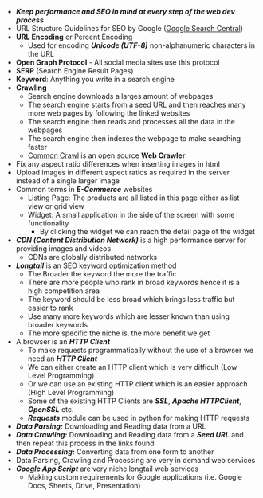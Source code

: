 - ***Keep performance and SEO in mind at every step of the web dev process***
- URL Structure Guidelines for SEO by Google ([Google Search Central](https://developers.google.com/search/docs/crawling-indexing/url-structure))
- **URL Encoding** or Percent Encoding
	- Used for encoding ***Unicode (UTF-8)*** non-alphanumeric characters in the URL
- **Open Graph Protocol** - All social media sites use this protocol
- **SERP** (Search Engine Result Pages)
- **Keyword**: Anything you write in a search engine
- **Crawling**
	- Search engine downloads a larges amount of webpages
	- The search engine starts from a seed URL and then reaches many more web pages by following the linked websites
	- The search engine then reads and processes all the data in the webpages
	- The search engine then indexes the webpage to make searching faster
	- [Common Crawl](https://www.commoncrawl.org) is an open source **Web Crawler**
- Fix any aspect ratio differences when inserting images in html
- Upload images in different aspect ratios as required in the server instead of a single larger image
- Common terms in ***E-Commerce*** websites
	- Listing Page: The products are all listed in this page either as list view or grid view
	- Widget: A small application in the side of the screen with some functionality
		- By clicking the widget we can reach the detail page of the widget
- ***CDN (Content Distribution Network)*** is a high performance server for providing images and videos
	- CDNs are globally distributed networks
- ***Longtail*** is an SEO keyword optimization method
	- The Broader the keyword the more the traffic
	- There are more people who rank in broad keywords hence it is a high competition area
	- The keyword should be less broad which brings less traffic but easier to rank
	- Use many more keywords which are lesser known than using broader keywords
	- The more specific the niche is, the more benefit we get
- A browser is an ***HTTP Client***
	- To make requests programmatically without the use of a browser we need an ***HTTP Client***
	- We can either create an HTTP client which is very difficult (Low Level Programming)
	- Or we can use an existing HTTP client which is an easier approach (High Level Programming)
	- Some of the existing HTTP Clients are ***SSL***, ***Apache HTTPClient***, ***OpenSSL*** etc.
	- ***Requests*** module can be used in python for making HTTP requests
- ***Data Parsing:*** Downloading and Reading data from a URL
- ***Data Crawling:*** Downloading and Reading data from a ***Seed URL*** and then repeat this process in the links found
- ***Data Processing:*** Converting data from one form to another
- Data Parsing, Crawling and Processing are very in demand web services
- ***Google App Script*** are very niche longtail web services
	- Making custom requirements for Google applications (i.e. Google Docs, Sheets, Drive, Presentation)

